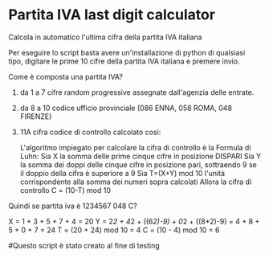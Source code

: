 # Partita IVA last digit calculator
Calcola in automatico l'ultima cifra della partita IVA italiana

Per eseguire lo script basta avere un'installazione di python di qualsiasi tipo, digitare le prime 10 cifre della partita IVA italiana e premere invio.

Come è composta una partita IVA?
1) da 1 a 7 cifre random progressive assegnate dall'agenzia delle entrate.
2) da 8 a 10 codice ufficio provinciale (086 ENNA, 058 ROMA, 048 FIRENZE)
3) 11A cifra codice di controllo calcolato cosi:
	
	L'algoritmo impiegato per calcolare la cifra di controllo è la Formula di Luhn:
	Sia X la somma delle prime cinque cifre in posizione DISPARI
	Sia Y la somma dei doppi delle cinque cifre in posizione pari, sottraendo 9 se il doppio della cifra è superiore a 9
	Sia T=(X+Y) mod 10 l'unità corrispondente alla somma dei numeri sopra calcolati
	Allora la cifra di controllo C = (10-T) mod 10
	
Quindi se partita iva è 1234567 048 C?

X = 1 + 3 + 5 + 7 + 4 = 20
Y = 2*2 + 4*2 + ((6*2)-9) + 0*2 + ((8*2)-9) = 4 + 8 + 5 + 0 + 7 = 24
T = (20 + 24) mod 10 = 4
C = (10 - 4) mod 10 = 6


#Questo script è stato creato al fine di testing
